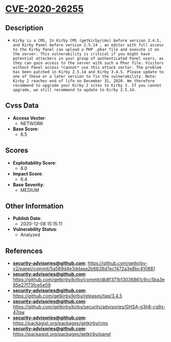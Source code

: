 
# [CVE-2020-26255](https://github.com/getkirby-v2/panel/commit/5a569d4e3ddaea2b6628d7ec1472a3e8bc410881)

## Description

- `Kirby is a CMS. In Kirby CMS (getkirby/cms) before version 3.4.5, and Kirby Panel before version 2.5.14 , an editor with full access to the Kirby Panel can upload a PHP .phar file and execute it on the server. This vulnerability is critical if you might have potential attackers in your group of authenticated Panel users, as they can gain access to the server with such a Phar file. Visitors without Panel access *cannot* use this attack vector. The problem has been patched in Kirby 2.5.14 and Kirby 3.4.5. Please update to one of these or a later version to fix the vulnerability. Note: Kirby 2 reaches end of life on December 31, 2020. We therefore recommend to upgrade your Kirby 2 sites to Kirby 3. If you cannot upgrade, we still recommend to update to Kirby 2.5.14.`

## Cvss Data

- **Access Vector**:
  - NETWORK
- **Base Score**:
  - 6.5

## Scores

- **Exploitability Score**:
  - 8.0
- **Impact Score**:
  - 6.4
- **Base Severity**:
  - MEDIUM

## Other Information

- **Publish Date**:
  - 2020-12-08 15:15:11
- **Vulnerability Status**:
  - Analyzed

## References

- **security-advisories@github.com**: https://github.com/getkirby-v2/panel/commit/5a569d4e3ddaea2b6628d7ec1472a3e8bc410881
- **security-advisories@github.com**: https://github.com/getkirby/kirby/commit/db8f371b13036861c9cc5ba3e85e27f73fce5e09
- **security-advisories@github.com**: https://github.com/getkirby/kirby/releases/tag/3.4.5
- **security-advisories@github.com**: https://github.com/getkirby/kirby/security/advisories/GHSA-g3h8-cg9x-47qw
- **security-advisories@github.com**: https://packagist.org/packages/getkirby/cms
- **security-advisories@github.com**: https://packagist.org/packages/getkirby/panel
